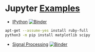# Jupyter [Examples](https://nbviewer.jupyter.org) 
 
* [IPython](https://github.com/ipython/ipython/tree/master/examples/IPython%20Kernel)  [![Binder](https://mybinder.org/badge.svg)](https://mybinder.org/v2/gh/WatPro/binder-workspace/master?filepath=jupyter%2FIPython%2Fexamples%2FIPython%20Kernel%2FIndex.ipynb)

```bash
apt-get --assume-yes install ruby-full
python3 -m pip install matplotlib scipy
```


* [Signal Processing](https://github.com/unpingco/Python-for-Signal-Processing)  [![Binder](https://mybinder.org/badge.svg)](https://mybinder.org/v2/gh/WatPro/binder-workspace/master?filepath=jupyter%2FPython-for-Signal-Processing) 

